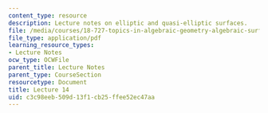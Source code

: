 ```yaml
---
content_type: resource
description: Lecture notes on elliptic and quasi-elliptic surfaces.
file: /media/courses/18-727-topics-in-algebraic-geometry-algebraic-surfaces-spring-2008/c3c98eeb509d13f1cb25ffee52ec47aa_lect14.pdf
file_type: application/pdf
learning_resource_types:
- Lecture Notes
ocw_type: OCWFile
parent_title: Lecture Notes
parent_type: CourseSection
resourcetype: Document
title: Lecture 14
uid: c3c98eeb-509d-13f1-cb25-ffee52ec47aa
---
```

